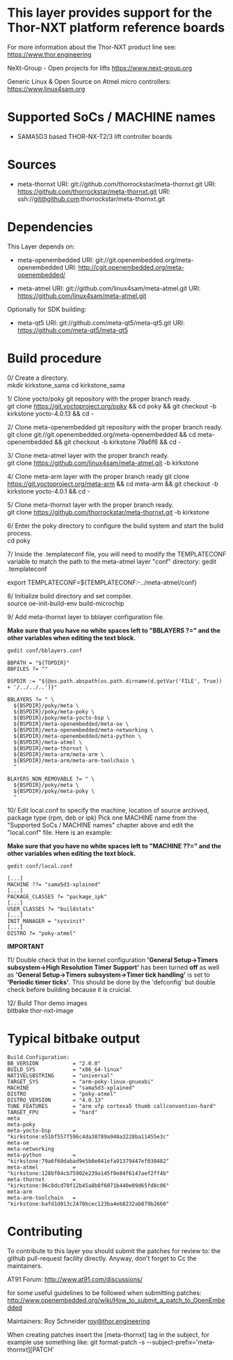 This layer provides support for the Thor-NXT platform reference boards
======================================================================

For more information about the Thor-NXT product line see:
https://www.thor.engineering

NeXt-Group - Open projects for lifts
https://www.next-group.org

Generic Linux & Open Source on Atmel micro controllers:
https://www.linux4sam.org


Supported SoCs / MACHINE names
==============================
- SAMA5D3 based THOR-NX-T2/3 lift controller boards


Sources
=======
- meta-thornxt
URI: git://github.com/thorrockstar/meta-thornxt.git
URI: https://github.com/thorrockstar/meta-thornxt.git
URI: ssh://git@github.com:thorrockstar/meta-thornxt.git


Dependencies
============
This Layer depends on:

- meta-openembedded
URI: git://git.openembedded.org/meta-openembedded
URI: http://cgit.openembedded.org/meta-openembedded/

- meta-atmel
URI: git://github.com/linux4sam/meta-atmel.git
URI: https://github.com/linux4sam/meta-atmel.git

Optionally for SDK building:

- meta-qt5
URI: git://github.com/meta-qt5/meta-qt5.git
URI: https://github.com/meta-qt5/meta-qt5


Build procedure
===============

0/ Create a directory.  
    mkdir kirkstone_sama
    cd kirkstone_sama

1/ Clone yocto/poky git repository with the proper branch ready.  
    git clone https://git.yoctoproject.org/poky && cd poky && git checkout -b kirkstone yocto-4.0.13 && cd -

2/ Clone meta-openembedded git repository with the proper branch ready.  
    git clone git://git.openembedded.org/meta-openembedded && cd meta-openembedded && git checkout -b kirkstone 79a6f6 && cd -

3/ Clone meta-atmel layer with the proper branch ready.  
    git clone https://github.com/linux4sam/meta-atmel.git -b kirkstone

4/ Clone meta-arm layer with the proper branch ready
    git clone https://git.yoctoproject.org/meta-arm && cd meta-arm && git checkout -b kirkstone yocto-4.0.1 && cd -

5/ Clone meta-thornxt layer with the proper branch ready.  
    git clone https://github.com/thorrockstar/meta-thornxt.git -b kirkstone

6/ Enter the poky directory to configure the build system and start the build process.  
   cd poky

7/ Inside the .templateconf file, you will need to modify the TEMPLATECONF variable to match the path to the meta-atmel layer "conf" directory:
   gedit .templateconf

   export TEMPLATECONF=${TEMPLATECONF:-../meta-atmel/conf}

8/ Initialize build directory and set compiler.  
    source oe-init-build-env build-microchip

9/ Add meta-thornxt layer to bblayer configuration file.

**Make sure that you have no white spaces left to "BBLAYERS ?=" and the other variables when editing the text block.**

    gedit conf/bblayers.conf

    BBPATH = "${TOPDIR}"
    BBFILES ?= ""

    BSPDIR := "${@os.path.abspath(os.path.dirname(d.getVar('FILE', True)) + '/../../..')}"

    BBLAYERS ?= " \
      ${BSPDIR}/poky/meta \
      ${BSPDIR}/poky/meta-poky \
      ${BSPDIR}/poky/meta-yocto-bsp \
      ${BSPDIR}/meta-openembedded/meta-oe \
      ${BSPDIR}/meta-openembedded/meta-networking \
      ${BSPDIR}/meta-openembedded/meta-python \
      ${BSPDIR}/meta-atmel \
      ${BSPDIR}/meta-thornxt \
      ${BSPDIR}/meta-arm/meta-arm \
      ${BSPDIR}/meta-arm/meta-arm-toolchain \
      "

    BLAYERS_NON_REMOVABLE ?= " \
      ${BSPDIR}/poky/meta \
      ${BSPDIR}/poky/meta-poky \
      "

10/ Edit local.conf to specify the machine, location of source archived, package type (rpm, deb or ipk)
Pick one MACHINE name from the "Supported SoCs / MACHINE names" chapter above
and edit the "local.conf" file. Here is an example:  

**Make sure that you have no white spaces left to "MACHINE ??=" and the other variables when editing the text block.**

    gedit conf/local.conf

    [...]
    MACHINE ??= "sama5d3-xplained"
    [...]
    PACKAGE_CLASSES ?= "package_ipk"
    [...]
    USER_CLASSES ?= "buildstats"
    [...]
    INIT_MANAGER = "sysvinit"
    [...]
    DISTRO ?= "poky-atmel"


**IMPORTANT**

11/ Double check that in the kernel configuration **'General Setup->Timers subsystem->High Resolution Timer Support'**
has been turned **off** as well as **'General Setup->Timers subsystem->Timer tick handling'** is set to **'Periodic timer ticks'**.
This should be done by the 'defconfig' but double check before building because it is cruicial.

12/ Build Thor demo images  
    bitbake thor-nxt-image

Typical bitbake output
======================
    Build Configuration:
    BB_VERSION           = "2.0.0"
    BUILD_SYS            = "x86_64-linux"
    NATIVELSBSTRING      = "universal"
    TARGET_SYS           = "arm-poky-linux-gnueabi"
    MACHINE              = "sama5d3-xplained"
    DISTRO               = "poky-atmel"
    DISTRO_VERSION       = "4.0.13"
    TUNE_FEATURES        = "arm vfp cortexa5 thumb callconvention-hard"
    TARGET_FPU           = "hard"
    meta                 
    meta-poky            
    meta-yocto-bsp       = "kirkstone:e51bf557f596c4da38789a948a3228ba11455e3c"
    meta-oe              
    meta-networking      
    meta-python          = "kirkstone:79a6f60dabad9e5b0e041efa91379447ef030482"
    meta-atmel           = "kirkstone:128bf04cb75902e239a145f0e84f6147aef2ff4b"
    meta-thornxt         = "kirkstone:96c8dcd70f12b45a8b8f6071b440e09d65fd8c06"
    meta-arm             
    meta-arm-toolchain   = "kirkstone:bafd1d013c2470bcec123ba4eb8232ab879b2660"

Contributing
============
To contribute to this layer you should submit the patches for review to:
the github pull-request facility directly. Anyway, don't forget to
Cc the maintainers.

AT91 Forum:
http://www.at91.com/discussions/

for some useful guidelines to be followed when submitting patches:
http://www.openembedded.org/wiki/How_to_submit_a_patch_to_OpenEmbedded

Maintainers:
Roy Schneider <roy@thor.engineering>

When creating patches insert the [meta-thornxt] tag in the subject, for example
use something like:
git format-patch -s --subject-prefix='meta-thornxt][PATCH' <origin>
